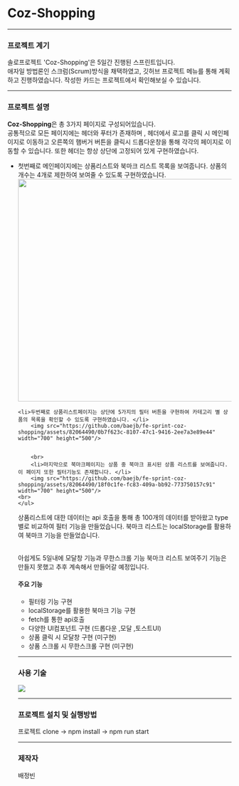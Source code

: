 <h1>Coz-Shopping</h1>
<hr>
<h3>프로젝트 계기</h3>
<p>솔로프로젝트 'Coz-Shopping'은 5일간 진행된 스프린트입니다. <br>
애자일 방법론인 스크럼(Scrum)방식을 채택하였고, 깃허브 프로젝트 메뉴를 통해  계획하고 진행하였습니다. 작성한 카드는 프로젝트에서 확인해보실 수 있습니다. 
</p>
<hr>
<h3>프로젝트 설명</h3>
<p>
    <strong>Coz-Shopping</strong>은 총 3가지 페이지로 구성되어있습니다. <br>
    공통적으로 모든 페이지에는 헤더와 푸터가 존재하며 , 헤더에서 로고를 클릭 시 메인페이지로 이동하고 오른쪽의 햄버거 버튼을 클릭시 드롭다운창을 통해 각각의 페이지로 이동할 수 있습니다. 또한 헤더는 항상 상단에 고정되어 있게 구현하였습니다. <br>
    <ul>
     <li>
            첫번째로 메인페이지에는 상품리스트와 북마크 리스트 목록을 보여줍니다. 상품의 개수는 4개로 제한하여 보여줄 수 있도록 구현하였습니다.  
         </li>
        <img src="https://github.com/baejb/fe-sprint-coz-shopping/assets/82064490/fb291121-d2ff-4ff3-93d0-ae6abb708763" width="700" height="500"/>
         
     
    <li>두번째로 상품리스트페이지는 상단에 5가지의 필터 버튼을 구현하여 카테고리 별 상품의 목록을 확인할 수 있도록 구현하였습니다. </li>
        <img src="https://github.com/baejb/fe-sprint-coz-shopping/assets/82064490/0b7f623c-8107-47c1-9416-2ee7a3e89e44" width="700" height="500"/>
        

        <br>
        <li>마지막으로 북마크페이지는 상품 중 북마크 표시된 상품 리스트를 보여줍니다. 이 페이지 또한 필터기능도 존재합니다. </li>
        <img src="https://github.com/baejb/fe-sprint-coz-shopping/assets/82064490/18f0c1fe-fc83-409a-bb92-773750157c91" width="700" height="500"/>
    <br>
    </ul>
   

  <p>  상품리스트에 대한 데이터는 api 호출을 통해 총 100개의 데이터를 받아왔고 type별로 비교하여 필터 기능을 만들었습니다. 북마크 리스트는 localStorage를 활용하여 북마크 기능을 만들었습니다. </p>
    <br>
    아쉽게도 5일내에 모달창 기능과 무한스크롤 기능 북마크 리스트 보여주기 기능은 만들지 못했고 추후 계속해서 만들어갈 예정입니다. 
</p>
<h4>주요 기능</h4>
<ul>
    <li>필터링 기능 구현</li>
    <li>localStorage를 활용한 북마크 기능 구현</li>
    <li>fetch를 통한 api호출</li>
    <li>다양한 UI컴포넌트 구현 (드롭다운 ,모달 ,토스트UI)</li>
    <li>상품 클릭 시 모달창 구현 (미구현)</li>
    <li>상품 스크롤 시 무한스크롤 구현 (미구현)</li>
</ul>
<hr>
<h3>사용 기술</h3>
<img src="https://img.shields.io/badge/react-61DAFB?style=for-the-badge&logo=react&logoColor=black">
<hr>
<h3>프로젝트 설치 및 실행방법</h3>
<p>프로젝트 clone -> npm install -> npm run start </p>
<hr>
<h3>제작자</h3>
<p>배정빈</p>
